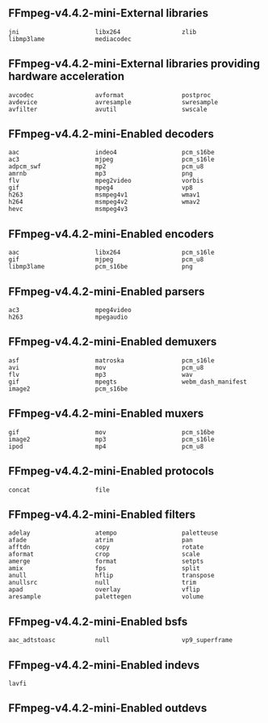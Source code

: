 ## FFmpeg-v4.4.2-mini-External libraries
```
jni                     libx264                 zlib
libmp3lame              mediacodec
```
## FFmpeg-v4.4.2-mini-External libraries providing hardware acceleration
```
avcodec                 avformat                postproc
avdevice                avresample              swresample
avfilter                avutil                  swscale
```
## FFmpeg-v4.4.2-mini-Enabled decoders
```
aac                     indeo4                  pcm_s16be
ac3                     mjpeg                   pcm_s16le
adpcm_swf               mp2                     pcm_u8
amrnb                   mp3                     png
flv                     mpeg2video              vorbis
gif                     mpeg4                   vp8
h263                    msmpeg4v1               wmav1
h264                    msmpeg4v2               wmav2
hevc                    msmpeg4v3
```

## FFmpeg-v4.4.2-mini-Enabled encoders
```
aac                     libx264                 pcm_s16le
gif                     mjpeg                   pcm_u8
libmp3lame              pcm_s16be               png
```

## FFmpeg-v4.4.2-mini-Enabled parsers
```
ac3                     mpeg4video
h263                    mpegaudio
```

## FFmpeg-v4.4.2-mini-Enabled demuxers
```
asf                     matroska                pcm_s16le
avi                     mov                     pcm_u8
flv                     mp3                     wav
gif                     mpegts                  webm_dash_manifest
image2                  pcm_s16be
```

## FFmpeg-v4.4.2-mini-Enabled muxers
```
gif                     mov                     pcm_s16be
image2                  mp3                     pcm_s16le
ipod                    mp4                     pcm_u8
```

## FFmpeg-v4.4.2-mini-Enabled protocols
```
concat                  file
```

## FFmpeg-v4.4.2-mini-Enabled filters
```
adelay                  atempo                  paletteuse
afade                   atrim                   pan
afftdn                  copy                    rotate
aformat                 crop                    scale
amerge                  format                  setpts
amix                    fps                     split
anull                   hflip                   transpose
anullsrc                null                    trim
apad                    overlay                 vflip
aresample               palettegen              volume
```

## FFmpeg-v4.4.2-mini-Enabled bsfs
```
aac_adtstoasc           null                    vp9_superframe
```

## FFmpeg-v4.4.2-mini-Enabled indevs
```
lavfi
```

## FFmpeg-v4.4.2-mini-Enabled outdevs
```
```